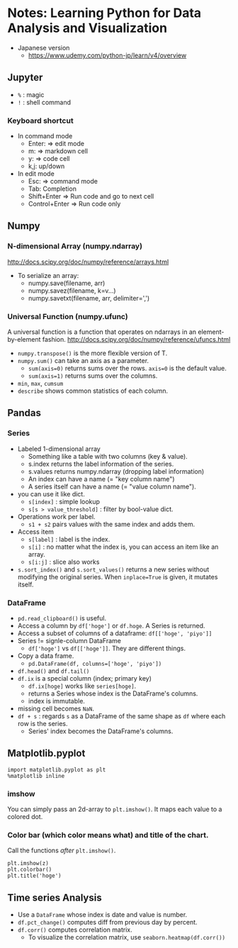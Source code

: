 # Notes: Learning Python for Data Analysis and Visualization

- Japanese version
  - https://www.udemy.com/python-jp/learn/v4/overview

## Jupyter
- `%` : magic
- `!` : shell command

### Keyboard shortcut
- In command mode
  - Enter: => edit mode
  - m: => markdown cell
  - y: => code cell
  - k,j: up/down
- In edit mode
  - Esc: => command mode
  - Tab: Completion
  - Shift+Enter => Run code and go to next cell
  - Control+Enter => Run code only

## Numpy
### N-dimensional Array (numpy.ndarray)
http://docs.scipy.org/doc/numpy/reference/arrays.html

- To serialize an array:
  - numpy.save(filename, arr)
  - numpy.savez(filename, k=v...)
  - numpy.savetxt(filename, arr, delimiter=',')

### Universal Function (numpy.ufunc)
A universal function is a function that operates on ndarrays in an element-by-element fashion.
http://docs.scipy.org/doc/numpy/reference/ufuncs.html

- `numpy.transpose()` is the more flexible version of T.
- `numpy.sum()` can take an axis as a parameter.
  - `sum(axis=0)` returns sums over the rows. `axis=0` is the default value.
  - `sum(axis=1)` returns sums over the columns.
- `min`, `max`, `cumsum`
- `describe` shows common statistics of each column.


## Pandas
### Series
- Labeled 1-dimensional array
  - Something like a table with two columns (key & value).
  - s.index returns the label information of the series.
  - s.values returns numpy.ndarray (dropping label information)
  - An index can have a name (= "key column name")
  - A series itself can have a name (= "value column name").
- you can use it like dict.
  - `s[index]` : simple lookup
  - `s[s > value_threshold]` : filter by bool-value dict.
- Operations work per label.
  - `s1 + s2` pairs values with the same index and adds them.
- Access item
  - `s[label]` : label is the index.
  - `s[i]` : no matter what the index is, you can access an item like an array.
  - `s[i:j]` : slice also works
- `s.sort_index()` and `s.sort_values()` returns a new series without modifying the original series. When `inplace=True` is given, it mutates itself.

### DataFrame
- `pd.read_clipboard()` is useful.
- Access a column by `df['hoge']` or `df.hoge`. A Series is returned.
- Access a subset of columns of a dataframe: `df[['hoge', 'piyo']]`
- Series != signle-column DataFrame
  - `df['hoge']` vs `df[['hoge']]`. They are different things.
- Copy a data frame.
  - `pd.DataFrame(df, columns=['hoge', 'piyo'])`
- `df.head()` and `df.tail()`
- `df.ix` is a special column (index; primary key)
  - `df.ix[hoge]` works like `series[hoge]`.
  - returns a Series whose index is the DataFrame's columns.
  - index is immutable.
- missing cell becomes `NaN`.
- `df + s` : regards `s` as a DataFrame of the same shape as `df` where each row is the series.
  - Series' index becomes the DataFrame's columns.

## Matplotlib.pyplot

```
import matplotlib.pyplot as plt
%matplotlib inline
```

### imshow
You can simply pass an 2d-array to `plt.imshow()`.
It maps each value to a colored dot.

### Color bar (which color means what) and title of the chart.
Call the functions _after_ `plt.imshow()`.
```
plt.imshow(z)
plt.colorbar()
plt.title('hoge')
```


## Time series Analysis
- Use a `DataFrame` whose index is date and value is number.
- `df.pct_change()` computes diff from previous day by percent.
- `df.corr()` computes correlation matrix.
  - To visualize the correlation matrix, use `seaborn.heatmap(df.corr())`
